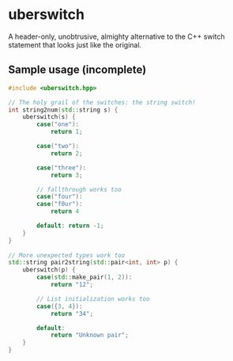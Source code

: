 
# uberswitch
A header-only, unobtrusive, almighty alternative to the C++ switch statement that looks just like the original.

## Sample usage (incomplete)

```cpp
#include <uberswitch.hpp>

// The holy grail of the switches: the string switch!
int string2num(std::string s) {
    uberswitch(s) {
        case("one"):
            return 1;

        case("two"):
            return 2;

        case("three"):
            return 3;

        // fallthrough works too
        case("four"):
        case("f0ur"):
            return 4

        default: return -1;
    }
}
    
// More unexpected types work too
std::string pair2string(std::pair<int, int> p) {
    uberswitch(p) {
        case(std::make_pair(1, 2)):
            return "12";

        // List initialization works too
        case({3, 4}):
            return "34";

        default:
            return "Unknown pair";
    }
}
```

